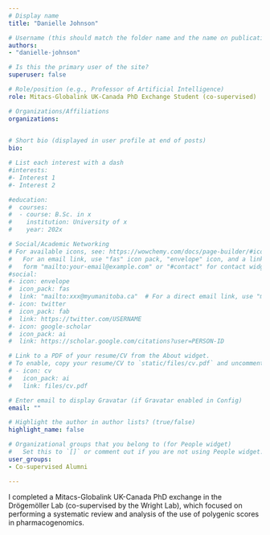 ```yaml
---
# Display name
title: "Danielle Johnson"

# Username (this should match the folder name and the name on publications)
authors:
- "danielle-johnson"

# Is this the primary user of the site?
superuser: false

# Role/position (e.g., Professor of Artificial Intelligence)
role: Mitacs-Globalink UK-Canada PhD Exchange Student (co-supervised)

# Organizations/Affiliations
organizations:

  
# Short bio (displayed in user profile at end of posts)
bio: 

# List each interest with a dash
#interests:
#- Interest 1
#- Interest 2

#education:
#  courses:
#  - course: B.Sc. in x
#    institution: University of x
#    year: 202x

# Social/Academic Networking
# For available icons, see: https://wowchemy.com/docs/page-builder/#icons
#   For an email link, use "fas" icon pack, "envelope" icon, and a link in the
#   form "mailto:your-email@example.com" or "#contact" for contact widget.
#social:
#- icon: envelope
#  icon_pack: fas
#  link: "mailto:xxx@myumanitoba.ca"  # For a direct email link, use "mailto:test@example.org".
#- icon: twitter
#  icon_pack: fab
#  link: https://twitter.com/USERNAME
#- icon: google-scholar
#  icon_pack: ai
#  link: https://scholar.google.com/citations?user=PERSON-ID

# Link to a PDF of your resume/CV from the About widget.
# To enable, copy your resume/CV to `static/files/cv.pdf` and uncomment the lines below.
# - icon: cv
#   icon_pack: ai
#   link: files/cv.pdf

# Enter email to display Gravatar (if Gravatar enabled in Config)
email: ""

# Highlight the author in author lists? (true/false)
highlight_name: false

# Organizational groups that you belong to (for People widget)
#   Set this to `[]` or comment out if you are not using People widget.
user_groups:
- Co-supervised Alumni

---
```

I completed a Mitacs-Globalink UK-Canada PhD exchange in the Drögemöller Lab (co-supervised by the Wright Lab), which focused on performing a systematic review and analysis of the use of polygenic scores in pharmacogenomics.

